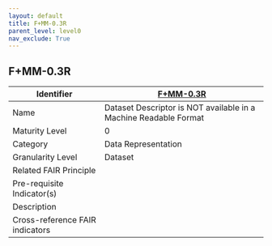 ```yaml
---
layout: default
title: F+MM-0.3R
parent_level: level0
nav_exclude: True
---
```


## F+MM-0.3R

| Identifier | [F+MM-0.3R](https://github.com/FAIRplus/Data-Maturity/blob/indicator-definitions/docs/_indicators/1.%20F%2BMM-0.3R.md) |
| --------- | ----------|
| Name | Dataset Descriptor is NOT available in a Machine Readable Format |
| Maturity Level | 0 |
| Category | Data Representation |
| Granularity Level | Dataset |
| Related FAIR Principle |  |
| Pre-requisite Indicator(s) |  |
| Description | |
| Cross-reference FAIR indicators |  |
